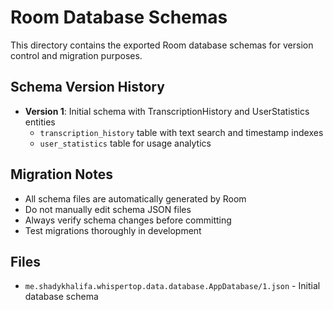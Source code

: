 # Room Database Schemas

This directory contains the exported Room database schemas for version control and migration purposes.

## Schema Version History

- **Version 1**: Initial schema with TranscriptionHistory and UserStatistics entities
  - `transcription_history` table with text search and timestamp indexes
  - `user_statistics` table for usage analytics

## Migration Notes

- All schema files are automatically generated by Room
- Do not manually edit schema JSON files
- Always verify schema changes before committing
- Test migrations thoroughly in development

## Files

- `me.shadykhalifa.whispertop.data.database.AppDatabase/1.json` - Initial database schema